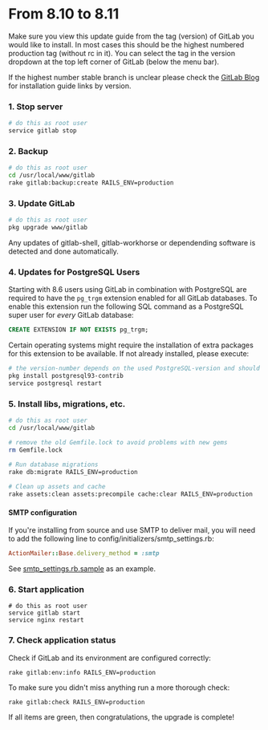 # From 8.10 to 8.11

Make sure you view this update guide from the tag (version) of GitLab you would
like to install. In most cases this should be the highest numbered production
tag (without rc in it). You can select the tag in the version dropdown at the
top left corner of GitLab (below the menu bar).

If the highest number stable branch is unclear please check the
[GitLab Blog](https://about.gitlab.com/blog/archives.html) for installation
guide links by version.

### 1. Stop server

```bash
# do this as root user
service gitlab stop
```

### 2. Backup

```bash
# do this as root user
cd /usr/local/www/gitlab
rake gitlab:backup:create RAILS_ENV=production
```

### 3. Update GitLab

```bash
# do this as root user
pkg upgrade www/gitlab
```

Any updates of gitlab-shell, gitlab-workhorse or dependending software is detected and done automatically.

### 4. Updates for PostgreSQL Users

Starting with 8.6 users using GitLab in combination with PostgreSQL are required
to have the `pg_trgm` extension enabled for all GitLab databases.
To enable this extension run the following SQL command as a PostgreSQL super
user for _every_ GitLab database:

```sql
CREATE EXTENSION IF NOT EXISTS pg_trgm;
```

Certain operating systems might require the installation of extra packages for
this extension to be available. If not already installed, please execute:
  
```bash
# the version-number depends on the used PostgreSQL-version and should be changed accordingly
pkg install postgresql93-contrib
service postgresql restart
```

### 5. Install libs, migrations, etc.

```bash
# do this as root user
cd /usr/local/www/gitlab

# remove the old Gemfile.lock to avoid problems with new gems
rm Gemfile.lock
  
# Run database migrations
rake db:migrate RAILS_ENV=production

# Clean up assets and cache
rake assets:clean assets:precompile cache:clear RAILS_ENV=production

```
    
#### SMTP configuration

If you're installing from source and use SMTP to deliver mail, you will need to add the following line
to config/initializers/smtp_settings.rb:

```ruby
ActionMailer::Base.delivery_method = :smtp
```

See [smtp_settings.rb.sample] as an example.

[smtp_settings.rb.sample]: https://gitlab.com/gitlab-org/gitlab-ce/blob/v8.9.0/config/initializers/smtp_settings.rb.sample#L13

### 6. Start application

    # do this as root user
    service gitlab start
    service nginx restart

### 7. Check application status

Check if GitLab and its environment are configured correctly:

    rake gitlab:env:info RAILS_ENV=production

To make sure you didn't miss anything run a more thorough check:

    rake gitlab:check RAILS_ENV=production

If all items are green, then congratulations, the upgrade is complete!
